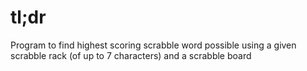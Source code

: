 # tl;dr
Program to find highest scoring scrabble word possible using a given scrabble rack (of up to 7 characters) and a scrabble board
